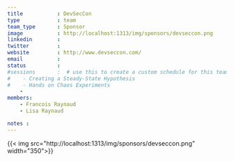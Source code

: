 ```yaml
---
title           : DevSecCon
type            : team
team_type       : Sponsor
image           : http://localhost:1313/img/sponsors/devseccon.png
linkedin        :
twitter         :
website         : http://www.devseccon.com/
email           :
status          :
#sessions       :  # use this to create a custom schedule for this team
#    - Creating a Steady-State Hypothesis
#    - Hands on Chaos Experiments
    -
members:
    - Francois Raynaud
    - Lisa Raynaud

notes :
---
```



{{< img src="http://localhost:1313/img/sponsors/devseccon.png" width="350">}}



